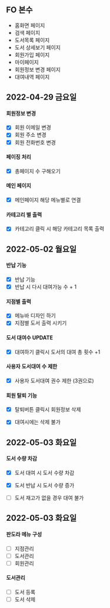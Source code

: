 ## FO 본수

- 홈화면 페이지
- 검색 페이지
- 도서목록 페이지
- 도서 상세보기 페이지
- 회원가입 페이지
- 마이페이지 
- 회원정보 변경 페이지
- 대여내역 페이지    


## 2022-04-29 금요일

#### 회원정보 변경 
- [X] 회원 이메일 변경
- [X] 회원 주소 변경
- [X] 회원 전화번호 변경

#### 페이징 처리
- [X] 총페이지 수 구해오기

#### 메인 페이지 
- [X] 메인페이지 해당 메뉴별로 연결

#### 카테고리 별 출력
- [X] 카테고리 클릭 시 해당 카테고리 목록 출력    



## 2022-05-02 월요일


#### 반납 기능
- [X] 반납 기능 
- [X] 반납 시 다시 대여가능 수 + 1
#### 지점별 출력
- [X] 메뉴바 디자인 하기
- [X] 지점별 도서 출력 시키기

#### 도서 대여수 UPDATE 
- [X] 대여하기 클릭시 도서의 대여 총 횟수 +1

#### 사용자 도서대여 수 제한
- [X] 사용자 도서대여 권수 제한 (3권으로)

#### 회원 탈퇴 기능
- [X] 탈퇴버튼 클릭시 회원정보 삭제
- [X] 대여시에는 삭제 불가    


## 2022-05-03 화요일


#### 도서 수량 차감
- [X] 도서 대여 시 도서 수량 차감
- [X] 도서 반납 시 도서 수량 증가
- [ ] 도서 재고가 없을 경우 대여 불가



## 2022-05-03 화요일    
#### 판도라 메뉴 구성
- [ ] 지점관리
- [ ] 도서관리
- [ ] 회원관리

#### 도서관리
- [ ] 도서 등록
- [ ] 도서 삭제
